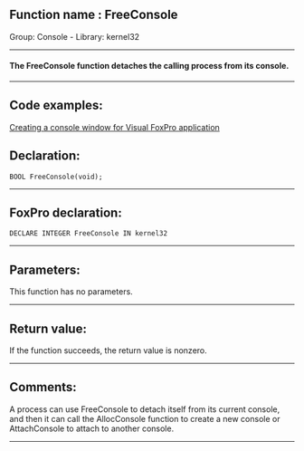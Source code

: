 
## Function name : FreeConsole
Group: Console - Library: kernel32    
***  


#### The FreeConsole function detaches the calling process from its console.
***  


## Code examples:
[Creating a console window for Visual FoxPro application](../../samples/sample_474.md)  

## Declaration:
```foxpro  
BOOL FreeConsole(void);  
```  
***  


## FoxPro declaration:
```foxpro  
DECLARE INTEGER FreeConsole IN kernel32  
```  
***  


## Parameters:
This function has no parameters.  
***  


## Return value:
If the function succeeds, the return value is nonzero.  
***  


## Comments:
A process can use FreeConsole to detach itself from its current console, and then it can call the AllocConsole function to create a new console or AttachConsole to attach to another console.  
  
***  

